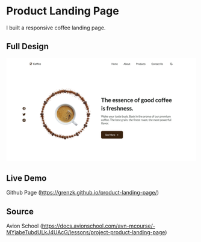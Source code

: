 # Product Landing Page

I built a responsive coffee landing page.

## Full Design

![landing-page](./assets/screenshots/product-landing-page.png)

## Live Demo

Github Page (https://grenzk.github.io/product-landing-page/)

## Source

Avion School (https://docs.avionschool.com/avn-mcourse/-MYjabeTubdULkJ4UAcG/lessons/project-product-landing-page)

